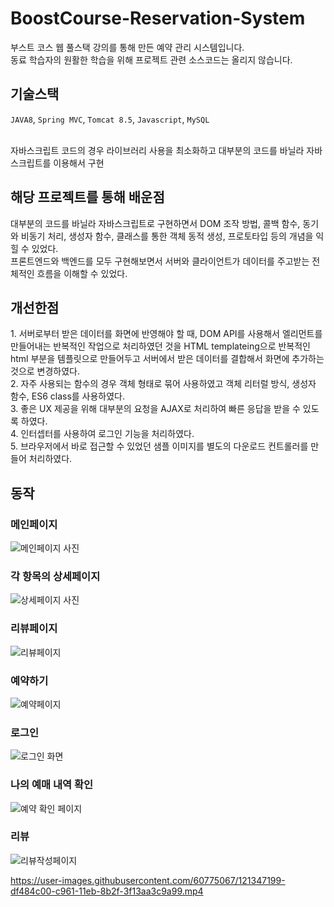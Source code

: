 # BoostCourse-Reservation-System
부스트 코스 웹 풀스택 강의를 통해 만든 예약 관리 시스템입니다.<br>
동료 학습자의 원활한 학습을 위해 프로젝트 관련 소스코드는 올리지 않습니다. <br>

<h2>기술스택</h2>
<code>JAVA8</code>, <code>Spring MVC</code>, <code>Tomcat 8.5</code>, <code>Javascript</code>, <code>MySQL</code><br><br>

자바스크립트 코드의 경우 라이브러리 사용을 최소화하고 대부분의 코드를 바닐라 자바스크립트를 이용해서 구현

<h2>해당 프로젝트를 통해 배운점</h2>
대부분의 코드를 바닐라 자바스크립트로 구현하면서 DOM 조작 방법, 콜백 함수, 동기와 비동기 처리, 생성자 함수, 클래스를 통한 객체 동적 생성, 프로토타입 등의 개념을 익힐 수 있었다.<br>
프론트엔드와 백엔드를 모두 구현해보면서 서버와 클라이언트가 데이터를 주고받는 전체적인 흐름을 이해할 수 있었다.<br>

<h2>개선한점</h2>
1. 서버로부터 받은 데이터를 화면에 반영해야 할 때, DOM API를 사용해서 엘리먼트를 만들어내는 반복적인 작업으로 처리하였던 것을 HTML templateing으로 반복적인 html 부분을 템플릿으로 만들어두고 서버에서 받은 데이터를 결합해서 화면에 추가하는 것으로 변경하였다. <br>
2. 자주 사용되는 함수의 경우 객체 형태로 묶어 사용하였고 객체 리터럴 방식, 생성자 함수, ES6 class를 사용하였다.<br>
3. 좋은 UX 제공을 위해 대부분의 요청을 AJAX로 처리하여 빠른 응답을 받을 수 있도록 하였다.<br>
4. 인터셉터를 사용하여 로그인 기능을 처리하였다.<br>
5. 브라우저에서 바로 접근할 수 있었던 샘플 이미지를 별도의 다운로드 컨트롤러를 만들어 처리하였다.<br>

<h2>동작</h2>

<h3>메인페이지</h3>

![메인페이지 사진](https://user-images.githubusercontent.com/60775067/121348112-e9b71580-c962-11eb-825e-ad2f4bc5db83.jpg)

<h3>각 항목의 상세페이지</h3>

![상세페이지 사진](https://user-images.githubusercontent.com/60775067/121347689-6eedfa80-c962-11eb-999c-f1aad6f66891.jpg)

<h3>리뷰페이지</h3>

![리뷰페이지](https://user-images.githubusercontent.com/60775067/121347908-ae1c4b80-c962-11eb-9bfd-8d55d6fd77d5.jpg)

<h3>예약하기</h3>

![예약페이지](https://user-images.githubusercontent.com/60775067/121348235-0e12f200-c963-11eb-8c21-f07372546baa.jpg)


<h3>로그인</h3>

![로그인 화면](https://user-images.githubusercontent.com/60775067/121348302-271ba300-c963-11eb-8f88-a861be8b0301.jpg)

<h3>나의 예매 내역 확인</h3>

![예약 확인 페이지](https://user-images.githubusercontent.com/60775067/121348367-3f8bbd80-c963-11eb-8e19-bd1de26ad926.jpg)

<h3>리뷰 </h3>

![리뷰작성페이지](https://user-images.githubusercontent.com/60775067/121348428-516d6080-c963-11eb-8c5b-4103615ad6bd.jpg)


https://user-images.githubusercontent.com/60775067/121347199-df484c00-c961-11eb-8b2f-3f13aa3c9a99.mp4






